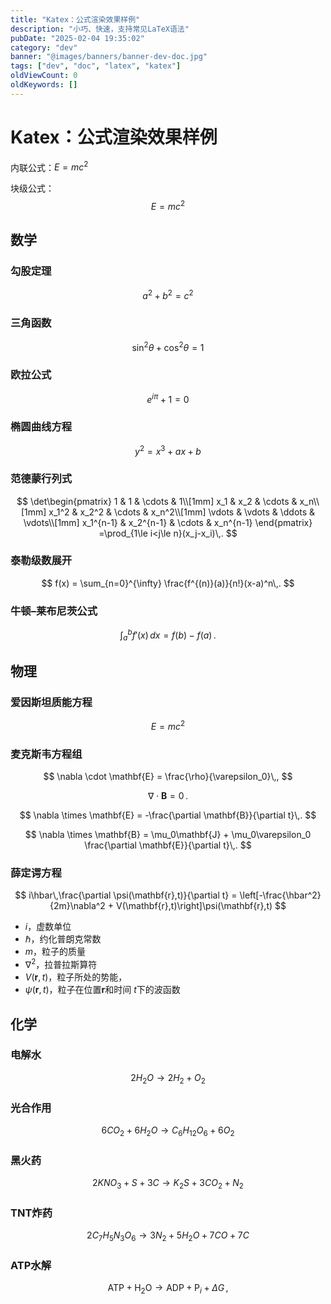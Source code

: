 ```yaml
---
title: "Katex：公式渲染效果样例"
description: "小巧、快速，支持常见LaTeX语法"
pubDate: "2025-02-04 19:35:02"
category: "dev"
banner: "@images/banners/banner-dev-doc.jpg"
tags: ["dev", "doc", "latex", "katex"]
oldViewCount: 0
oldKeywords: []
---
```


# Katex：公式渲染效果样例

内联公式：$E=mc^2$

块级公式：
$$
E = mc^2
$$

## 数学

### 勾股定理

$$
a^2 + b^2 = c^2
$$

### 三角函数
$$
\sin^2\theta + \cos^2\theta = 1
$$

### 欧拉公式
$$
e^{i\pi} + 1 = 0
$$

### 椭圆曲线方程

$$
y^2 = x^3 + ax + b
$$

### 范德蒙行列式

$$
\det\begin{pmatrix}
1 & 1 & \cdots & 1\\[1mm]
x_1 & x_2 & \cdots & x_n\\[1mm]
x_1^2 & x_2^2 & \cdots & x_n^2\\[1mm]
\vdots & \vdots & \ddots & \vdots\\[1mm]
x_1^{n-1} & x_2^{n-1} & \cdots & x_n^{n-1}
\end{pmatrix}
=\prod_{1\le i<j\le n}(x_j-x_i)\,.
$$

### 泰勒级数展开

$$
f(x) = \sum_{n=0}^{\infty} \frac{f^{(n)}(a)}{n!}(x-a)^n\,.
$$

### 牛顿–莱布尼茨公式

$$
\int_a^b f'(x)\,dx = f(b) - f(a)\,.
$$

## 物理

### 爱因斯坦质能方程

$$
E = mc^2
$$

### 麦克斯韦方程组

$$
\nabla \cdot \mathbf{E} = \frac{\rho}{\varepsilon_0}\,,
$$

$$
\nabla \cdot \mathbf{B} = 0\,.
$$

$$
\nabla \times \mathbf{E} = -\frac{\partial \mathbf{B}}{\partial t}\,.
$$

$$
\nabla \times \mathbf{B} = \mu_0\mathbf{J} + \mu_0\varepsilon_0 \frac{\partial \mathbf{E}}{\partial t}\,.
$$

### 薛定谔方程

$$
i\hbar\,\frac{\partial \psi(\mathbf{r},t)}{\partial t} = \left[-\frac{\hbar^2}{2m}\nabla^2 + V(\mathbf{r},t)\right]\psi(\mathbf{r},t)
$$

- $i$，虚数单位
- $\hbar$，约化普朗克常数
- $m$，粒子的质量
- $\nabla^2$，拉普拉斯算符
- $V(\mathbf{r},t)$，粒子所处的势能，
- $\psi(\mathbf{r},t)$，粒子在位置$\mathbf{r}$和时间 $t$下的波函数

## 化学

### 电解水

$$
2H_2O \rightarrow 2H_2 + O_2
$$

### 光合作用

$$
6CO_2 + 6H_2O \rightarrow C_6H_{12}O_6 + 6O_2
$$

### 黑火药

$$
2KNO_3 + S + 3C \rightarrow K_2S + 3CO_2 + N_2
$$

### TNT炸药

$$
2C_7H_5N_3O_6 \rightarrow 3N_2 + 5H_2O + 7CO + 7C
$$

### ATP水解

$$
\text{ATP} + \text{H}_2\text{O} \rightarrow \text{ADP} + \text{P}_i + \Delta G\,,
$$
